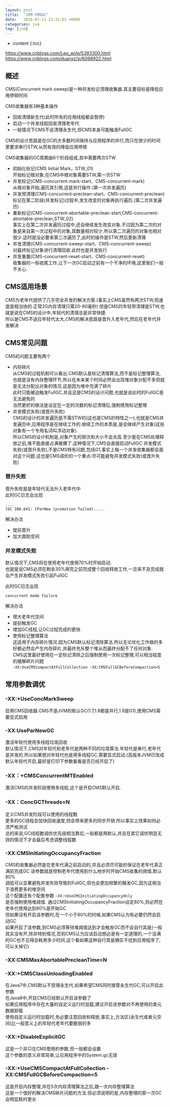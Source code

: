 ```yaml
---
layout: post
title:  "JVM CMSGC"
date:   2018-07-11 13:31:01 +0800
categories: jvm
tag: [jvm]
---
```


* content
{:toc}

https://www.cnblogs.com/Leo_wl/p/5393300.html
https://www.cnblogs.com/duanxz/p/6098922.html

## 概述  

CMS(Concurrent mark sweep)是一种并发标记清理收集器.其主要目标是降低应用停顿时间  

CMS收集器有3种基本操作  
* 回收清理新生代(此时所有的应用线程都会暂停)  
* 启动一个并发线程回收清理老年代  
* 一般情况下CMS不会清理永生代,但CMS本身可能触发FullGC  

CMS的设计思路是在GC的大多数时间保持与应用程序的并行,而只在很少的时间里要求串行STW,从而有效的降低应用停顿  

CMS收集器的GC周期由6个阶段组成,其中需要两次STW  
* 初始化标记(CMS Initial Mark，STW_01)  
开始标记根对象,在CMS中根对象需要STW,第一次STW 
* 并发标记(CMS-concurrent-mark-start、CMS-concurrent-mark)  
从根对象开始,遍历其引用,这是并行操作.(第一次并发遍历)  
* 并发预清理(CMS-concurrent-preclean-start、CMS-concurrent-preclean)  
标记在第二阶段(并发标记)过程中,发生改变的对象再执行遍历.(第二次并发遍历)  
* 重新标记(CMS-concurrent-abortable-preclean-start,CMS-concurrent-abortable-preclean,STW_02)  
事实上在第二次并发遍历过程中,还会继续发生改变对象.不过因为第二次的对象是来自第一次过程中的对象,其数量相对较少.所以第二次遍历的对象也相对很少.这时就没必要来第三次遍历了,此时的操作是STW,然后更新清理  
* 并发清理(CMS-concurrent-sweep-start、CMS-concurrent-sweep)  
对最终标记对象进行清理回收.此时也是并发执行  
* 并发重置(CMS-concurrent-reset-start、CMS-concurrent-reset)  
收集器的一些收尾工作,让下一次GC启动之前有一个干净的环境,这里我们一般不关心.  

## CMS适用场景    
CMS为老年代提供了几乎完全并发的解决方案.(事实上CMS虽然有两次STW,但速度是相当快的.正常2G内存清理只需20-80毫秒)
但是CMS的年轻带清理是STW,也就是说在CMS的设计中,年轻代的清理总是非常快捷.  
所以是CMS不适应年轻代太大,CMS的解决思路是晋升入老年代,然后在老年代并发解决  

## CMS常见问题  

CMS的问题主要有两个  
* 内存碎片  
从CMS的过程机制可以看出.CMS默认是标记清理算法,而不是标记整理算法,也就是没有内存整理环节,所以在未来某个时间必然会出现堆对象分配不多但就是无法分配出对象的情况.这是因为堆中充满了碎片  
此时只能被迫触发FullGC,并且这是CMS的设计问题,也就是说此时的FullGC是无法避免的  
当然更好的做法是设定在一定的次数的标记清理后,强制使用标记整理  
* 并发模式失败(或晋升失败)  
CMS的设计的并发遍历是不需STW的(这也是CMS的特性之一),也就是CMS并发遍历中,应用程序是在继续工作的.继续工作的本质是,是会继续产生对象(这些对象有一个专用名词叫浮动对象).  
所以CMS的设计机制是,对象产生的频次和大小不会太高.至少是在CMS处理释放之前,堆不能直接占满被爆了.这种情况下,CMS会直接启动FullGC
并发模式失败(或晋升失败),不是CMS特有问题,包括G1,事实上每一个并发收集器都会面对这个问题.这也是CMS调优的一个重点:尽可能避免并发模式失败(或晋升失败)  


### 晋升失败

晋升失败是是年轻代无法升入老年代中  
此时GC日志会出现  

```
....
[GC 106.641: [ParNew (promotion failed).....
```

解决办法  

* 提前晋升  
* 加大救助空间  

### 并发模式失败  

默认情况下,CMS将在使用老年代使用70%时开始启动.  
也就是说CMS必须在剩余30%用完之前完成整个回收释放工作,一旦来不及完成就会产生并发模式失败引起FullGC 

此时GC日志出现  

```
concurrent mode failure
```

解决办法  
* 增大老年代空间  
* 提前触发GC 
* 增加GC线程,让GC过程完成的更快  
* 使用标记整理算法  
这适用于内存碎片情况.因为CMS默认标记清除算法.所以无论优化工作做的多好都必然会产生内存碎片,并最终充斥整个堆从而最终分配不了任何对象.  
CMS这里最好使用在一定标记清除之后强制使用一次标记整理,可以相当程度的缓解碎片问题  
`-XX:UseCMSCompactAtFullCollection -XX:CMSFullGCBeforeCompaction=5`  



## 常用参数调优  

### -XX:+UseConcMarkSweep  

启用CMS回收器.CMS不是JVM的默认GC(1.7,1.8都是并行,1.9是G1),使用CMS需要显式启用  

### -XX:UseParNewGC  

激活年轻代使用多线程垃圾回收  
默认情况下,CMS对年轻代和老年代是两种不同的垃圾算法.年轻代是串行,老年代是并发的.所以如果想对年轻代也是用多线程GC,需要显式启动.(高版本JVM已改成默认年轻代开启,最好是打印下参数看看是否已经开启了)  

### -XX：+CMSConcurrentMTEnabled  

激活CMS的并发阶段使用多线程,这个是开启CMS默认开启.  

### -XX：ConcGCThreads=N  

定义CMS并发阶段可以使用的线程数  
更多的GC线程会加快回收速度,但会带来更多的同步开销.所以事实上效果如何必须严格测试  
总的来说,GC线程数调优优先级相当靠后,一般都是用默认,并且在其它调优明显无效的情况下才会最后考虑调整线程数  

### -XX:CMSInitiatingOccupancyFraction  

CMS的收集器必然是在老年代满之前启动的,并且必须尽可能的保证在老年代真正满前完成GC 
该参数就是控制老年代使用到什么地步时开始CMS收集的阈值,默认80%  
调低可以显著避免并发失败导致的FullGC,但也会更加频繁的触发GC,因为这相当于浪费更多的堆空间  
这个配置还有个配套参数 `-XX:+UseCMSInitiatingOccupancyOnly`  
是否强制使用堆阈值.
通过CMSInitiatingOccupancyFraction设定80%,则必然在老年代使用达到80%是开始GC   
但如果没有开启该参数时,在一个小于80%的时候,如果CMS认为有必要仍然会启动GC  
如果开启了该参数,则CMS必须等待堆阈值达到才会触发GC而不会自行其是(一般其实没有开,除非特别情况,否则CMS认为应该启动想必是有一定道理的,一个没满的GC也不见得会耗用多少时间,这个看如果这种自行其是确实干扰到应用程序了,可以关掉它)  

###  -XX:CMSMaxAbortablePrecleanTime=N  



### -XX:+CMSClassUnloadingEnabled  

在Java7中,CMS默认不受理永生代.如果希望CMS同时接管永生代GC,可以开启此参数  
在Java8中,开启CMS已经默认开启该参数了  
如果应用程序中存在大量的自定义运行时加载,建议开启该参数对不再使用的类元数据卸载  
使用自定义运行时加载时,务必要注意回收和释放,事实上,方法区(永生代或者元空间)比一般意义上的年轻代老年代要脆弱的多  

### -XX:+DisableExplicitGC  

这是一个非只在CMS使用的参数,但一般都会设置  
这个参数的意义非常简单,让应用程序中的System.gc无效  

### -XX:+UseCMSCompactAtFullCollection -XX:CMSFullGCBeforeCompaction=5  

这是开启内存整理,并在5次内存清理算法之后,跟一次内存整理算法  
这是一个很好的解决CMS碎片问题的方法.但必须说明的是,内存整理的那一次GC会明显耗时更长
